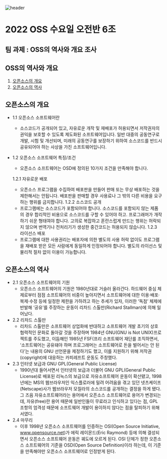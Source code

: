 ![header](https://capsule-render.vercel.app/api?type=wave&color=auto&height=300&section=header&text=2022%20OSS%20TeamProject&fontSize=60)

# 2022 OSS 수요일 오전반 6조 

## 팀 과제 : OSS의 역사와 개요 조사

## OSS의 역사와 개요
1. [오픈소스의 개요](#오픈소스의-개요)
2. [오픈소스의 역사](#오픈소스의-역사)


## 오픈소스의 개요

- 1.1 오픈소스 소프트웨어란
    - 소스코드가 공개되어 있고, 자유로운 개작 및 재배포가 허용되면서 저작권자의 권익을 보호할 수 있도록 제도화된 소프트웨어입니다. 일반 대중의 공동연구로 개발, 시험 및 개선되며, 미래의 공동연구를 보장하기 위하여 소스코드를 반드시 공유되어야 하는 사상을 가진 소프트웨어입니다.

- 1.2 오픈소스 소프트웨어 특징/조건
    - 오픈소스 소프트웨어는 OSD에 정의된 10가지 조건을 만족해야 합니다.

    1.2.1 자유로운 배포
    - 오픈소스 프로그램을 수집하여 배포판을 만들어 판매 또는 무상 배포하는 것을 제한해서는 안됩니다. 배포판을 판매할 경우 사용료나 그 밖의 다른 비용을 요구하는 행위를 금지합니다.
    1.2.2 소스코드 공개
    - 프로그램에는 소스코드가 포함되어야 합니다. 소스코드를 포함되지 않는 제품의 경우 합리적인 비용으로 소스코드를 구할 수 있어야 하고. 프로그래머가 개작하기 쉬운 형태여야 합니다. 고의로 복잡하고 혼란스럽게 만드는 행위는 허락되지 않으며 번역기나 전처리기가 생성한 중간코드는 허용되지 않습니다.
    1.2.3 라이선스 배포
    - 프로그램에 대한 사용권리는 배포자에 의한 별도의 사용 허락 없이도 프로그램을 재배포 받은 모든 사람에게 동일하게 인정되어야 합니다. 별도의 라이선스 및 물리적 절차 없이 이용이 가능합니다.
## 오픈소스의 역사

- 2.1 오픈소스 소프트웨어의 기원
    - 오픈소스 소프트웨어의 기원은 1980년대로 거슬러 올라간다. 하드웨어 중심 체제로부터 점점 소프트웨어의 비중이 높아지면서 소프트웨어에 대한 이용·배포·복제·수정 등에 일정한 제한을 가하려고 하는 추세가 있자, 이러한 ‘독점’ 체제에 반발해 ‘공유’를 주장하는 운동이 리차드 스톨만(Richard Stallman)에 의해 일어났다.
- 2.2 리차드 스톨만
    - 리차드 스톨만은 소프트웨어 상업화에 반대하고 소프트웨어 개발 초기의 상호협력적인 문화로 돌아갈 것을 주장하며 1984년 GNU(GNU is Not UNIX)프로젝트를 주도했고, 이듬해인 1985년 FSF(프리 소프트웨어 재단를 조직하면서, ‘소프트웨어는 공유돼야 하며 프로그래머는 소프트웨어로 돈을 벌어서는 안 된다’는 내용의 GNU 선언문을 제정하기도 했고, 이를 지원하기 위해 저작권(copyright)에 대응하는 카피레프트 운동도 주창했다.
- 2.3 인터넷 보급과 GNU GPL(General Public License)
    - 1990년대 들어서면서 인터넷의 보급과 더불어 GNU GPL(General Public License)로 배포된 리눅스의 보급으로 자유소프트웨어 운동이 확산됐고, 1998년에는 MS의 웹브라우저인 익스플로러에 밀려 어려움을 겪고 있던 넷츠케이프(Netscape)사가 웹브라우저 모질라의 소스코드를 공개하는 결정을 하게 됐다.
    그 즈음 자유소프트웨어라는 용어에서 오픈소스 소프트웨어로 용어가 변경되는데, 자유(free)란 용어 때문에 일반인들이 무료라고 인식하고 있다는 점, GPL 조항의 엄격성 때문에 소프트웨어 개발이 용이하지 않다는 점을 탈피하기 위해서였다.
- 2.4 마무리
    - 이후 1998년 오픈소스 소프트웨어를 인증하는 OSI(Open Source Initiative, www.opensource.net)가 에릭 레이몬드(Eric Raymond) 등에 의해 결성되면서 오픈소스 소프트웨어 운동은 궤도에 오르게 된다. OSI 단체가 정한 오픈소스 소프트웨어의 기준을 OSD(Open Source Definition)이라 하는데, 이 기준을 만족해야만 오픈소스 소프트웨어로 인정받게 된다.

